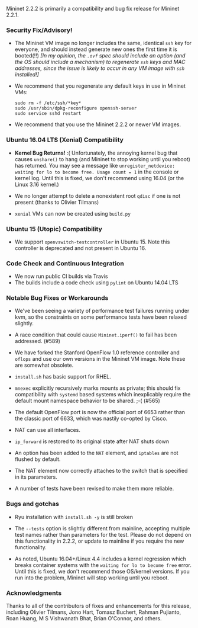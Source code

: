 Mininet 2.2.2 is primarily a compatibility and bug fix release for Mininet 2.2.1.

### Security Fix/Advisory!

* The Mininet VM image no longer includes the same, identical `ssh` key for everyone, and should instead generate new ones the first time it is booted(!!) *[In my opinion, the `.ovf` spec should include an option (and the OS should include a mechanism) to regenerate `ssh` keys and MAC addresses, since the issue is likely to occur in any VM image with `ssh` installed!]*

* We recommend that you regenerate any default keys in use in Mininet VMs:

      sudo rm -f /etc/ssh/*key*
      sudo /usr/sbin/dpkg-reconfigure openssh-server
      sudo service sshd restart                              

* We recommend that you use the Mininet 2.2.2 or newer VM images.

### Ubuntu 16.04 LTS (Xenial) Compatibility

* **Kernel Bug Returns!** :( Unfortunately, the annoying  kernel bug that causes `unshare()` to hang (and Mininet to stop working until you reboot) has returned. You may see a message like `unregister_netdevice: waiting for lo to become free. Usage count = 1` in the console or kernel log. Until this is fixed, we don't recommend using 16.04 (or the Linux 3.16 kernel.)

* We no longer attempt to delete a nonexistent root `qdisc` if one is not present (thanks to Olivier Tilmans)

* `xenial` VMs can now be created using `build.py`

### Ubuntu 15 (Utopic) Compatibility

* We support `openvswitch-testcontroller` in Ubuntu 15. Note this controller is deprecated and not present in Ubuntu 16.

### Code Check and Continuous Integration

* We now run public CI builds via Travis
* The builds include a code check using `pylint` on Ubuntu 14.04 LTS

### Notable Bug Fixes or Workarounds

* We've been seeing a variety of performance test failures running under kvm, so the constraints on some performance tests have been relaxed slightly.

* A race condition that could cause `Mininet.iperf()` to fail has been addressed. (#589)

* We have forked the Stanford OpenFlow 1.0 reference controller and `oflops` and use our own versions in the Mininet VM image. Note these are somewhat obsolete.

* `install.sh` has basic support for RHEL.

* `mnexec` explicitly recursively marks mounts as private; this should fix compatibility with `systemd` based systems which inexplicably require the default mount namespace behavior to be shared. ;-( (#565)

* The default OpenFlow port is now the official port of 6653 rather than the classic port of 6633, which was nastily co-opted by Cisco.

* NAT can use all interfaces.

* `ip_forward` is restored to its original state after NAT shuts down

* An option has been added to the `NAT` element, and `iptables` are not flushed by default.

* The NAT element now correctly attaches to the switch that is specified in its parameters.

* A number of tests have been revised to make them more reliable.

### Bugs and gotchas

* Ryu installation with `install.sh -y` is still broken

* The `--tests` option is slightly different from mainline, accepting multiple test names rather than
  parameters for the test. Please do not depend on this functionality in 2.2.2, or update to mainline if
  you require the new functionality.

* As noted, Ubuntu 16.04+/Linux 4.4 includes a kernel regression which breaks container systems with the
  `waiting for lo to become free` error. Until this is fixed, we don't recommend those OS/kernel versions.
  If you run into the problem, Mininet will stop working until you reboot.

### Acknowledgments

Thanks to all of the contributors of fixes and enhancements for this release, including Olivier Tilmans, Jono Hart, Tomasz Buchert, Rahman Pujianto, Roan Huang, M S Vishwanath Bhat, Brian O'Connor, and others.
